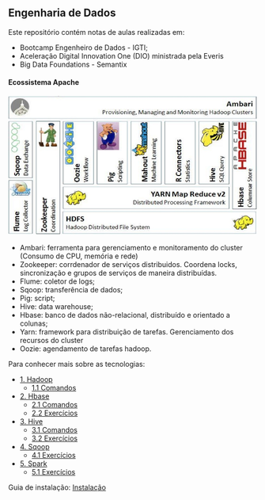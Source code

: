 ## Engenharia de Dados

Este repositório contém notas de aulas realizadas em: 
* Bootcamp Engenheiro de Dados - IGTI;
* Aceleração Digital Innovation One (DIO) ministrada pela Everis
* Big Data Foundations - Semantix 

#### Ecossistema Apache

![image](images/hadoop.jpg)

- Ambari: ferramenta para gerenciamento e monitoramento do cluster (Consumo de CPU, memória e rede)
- Zookeeper: corrdenador de serviços distribuidos. Coordena locks, sincronização e grupos de serviços de maneira distribuídas.
- Flume: coletor de logs;
- Sqoop: transferência de dados;
- Pig: script;
- Hive: data warehouse;
- Hbase: banco de dados não-relacional, distribuído e orientado a colunas;
- Yarn: framework para distribuição de tarefas. Gerenciamento dos recursos do cluster
- Oozie: agendamento de tarefas hadoop.

Para conhecer mais sobre as tecnologias:

- [1. Hadoop](hadoop/readme.md)   
    - [1.1 Comandos](hadoop/comandos.md)
- [2. Hbase](hbase/readme.md)
    - [2.1 Comandos](hbase/comandos.md)
    - [2.2 Exercícios](hbase/exercicios.md)
- [3. Hive](hive/readme.md)
    - [3.1 Comandos](hive/comandos.md)
    - [3.2 Exercícios](hive/exercicios.md)
- [4. Sqoop](sqoop/readme.md)
    - [4.1 Exercícios](sqoop/exercicios.md)
- [5. Spark](spark/readme.md)
    - [5.1 Exercícios](spark/exercicios.md)

Guia de instalação: [Instalação](instalacao.md)
